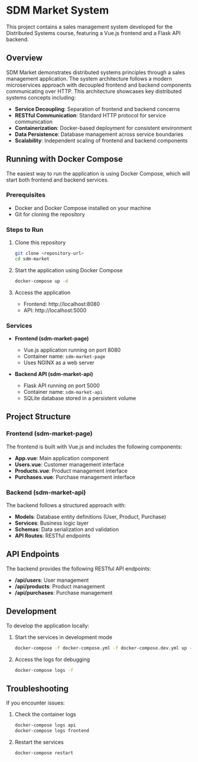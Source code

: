 # SDM Market System


This project contains a sales management system developed for the Distributed Systems course, featuring a Vue.js frontend and a Flask API backend.

## Overview

SDM Market demonstrates distributed systems principles through a sales management application. The system architecture follows a modern microservices approach with decoupled frontend and backend components communicating over HTTP. This architecture showcases key distributed systems concepts including:

- **Service Decoupling**: Separation of frontend and backend concerns
- **RESTful Communication**: Standard HTTP protocol for service communication
- **Containerization**: Docker-based deployment for consistent environment
- **Data Persistence**: Database management across service boundaries
- **Scalability**: Independent scaling of frontend and backend components

## Running with Docker Compose

The easiest way to run the application is using Docker Compose, which will start both frontend and backend services.

### Prerequisites

- Docker and Docker Compose installed on your machine
- Git for cloning the repository

### Steps to Run

1. Clone this repository
   ```bash
   git clone <repository-url>
   cd sdm-market
   ```

2. Start the application using Docker Compose
   ```bash
   docker-compose up -d
   ```

3. Access the application
   - Frontend: http://localhost:8080
   - API: http://localhost:5000

### Services

- **Frontend (sdm-market-page)**
  - Vue.js application running on port 8080
  - Container name: `sdm-market-page`
  - Uses NGINX as a web server

- **Backend API (sdm-market-api)**
  - Flask API running on port 5000
  - Container name: `sdm-market-api`
  - SQLite database stored in a persistent volume

## Project Structure

### Frontend (sdm-market-page)

The frontend is built with Vue.js and includes the following components:

- **App.vue**: Main application component
- **Users.vue**: Customer management interface
- **Products.vue**: Product management interface
- **Purchases.vue**: Purchase management interface

### Backend (sdm-market-api)

The backend follows a structured approach with:

- **Models**: Database entity definitions (User, Product, Purchase)
- **Services**: Business logic layer
- **Schemas**: Data serialization and validation
- **API Routes**: RESTful endpoints

## API Endpoints

The backend provides the following RESTful API endpoints:

- **/api/users**: User management
- **/api/products**: Product management
- **/api/purchases**: Purchase management

## Development

To develop the application locally:

1. Start the services in development mode
   ```bash
   docker-compose -f docker-compose.yml -f docker-compose.dev.yml up -d
   ```

2. Access the logs for debugging
   ```bash
   docker-compose logs -f
   ```

## Troubleshooting

If you encounter issues:

1. Check the container logs
   ```bash
   docker-compose logs api
   docker-compose logs frontend
   ```

2. Restart the services
   ```bash
   docker-compose restart
   ```
